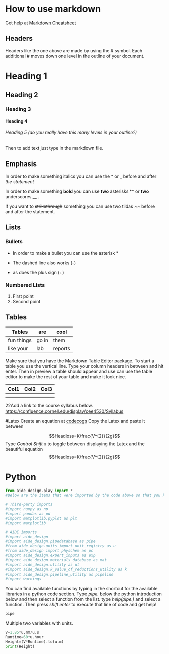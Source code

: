 # How to use markdown
Get help at
[Markdown Cheatsheet](https://github.com/adam-p/markdown-here/wiki/Markdown-Cheatsheet#links)
## Headers
Headers like the one above are made by using the # symbol. Each additional # moves down one level in the outline of your document.
# Heading 1
## Heading 2
### Heading 3
#### Heading 4
###### Heading 5 (do you really have this many levels in your outline?)

Then to add text just type in the markdown file.
## Emphasis
In order to make something italics you can use the * or _ before and after _the_ *statement*

In order to make something **bold** you can use __two__ asterisks ** or __two__ underscores __ .

If you want to ~~strikethrough~~ something you can use two tildas ~~ before and after the statement.
## Lists
### Bullets
* In order to make a bullet you can use the asterisk *
- The dashed line also works (-)
+ as does the plus sign (+)
### Numbered Lists
1. First point
2. Second point

## Tables
| Tables     | are   | cool    |
| ---------- | ----- | ------- |
| fun things | go in | them    |
| like your  | lab   | reports |


Make sure that you have the Markdown Table Editor package. To start a table you use the vertical line. Type your column headers in between and hit enter. Then in preview a table should appear and use can use the table editor to make the rest of your table and make it look nice.

| Col1 | Col2 | Col3 |
| ---- | ---- | ---- |
|      |      |      |
|      |      |      |



22Add a link to the course syllabus below.
https://confluence.cornell.edu/display/cee4530/Syllabus

#Latex
Create an equation at [codecogs](https://www.codecogs.com/latex/eqneditor.php)
Copy the Latex and paste it between $$ $$

$$Headloss=K\frac{V^{2}}{2g}$$
Type *Control Shift x* to toggle between displaying the Latex and the beautiful equation
$$Headloss=K\frac{V^{2}}{2g}$$

# Python
```Python
from aide_design.play import *
#Below are the items that were imported by the code above so that you know what abbreviations to use in your code.

# Third-party imports
#import numpy as np
#import pandas as pd
#import matplotlib.pyplot as plt
#import matplotlib

# AIDE imports
#import aide_design
#import aide_design.pipedatabase as pipe
#from aide_design.units import unit_registry as u
#from aide_design import physchem as pc
#import aide_design.expert_inputs as exp
#import aide_design.materials_database as mat
#import aide_design.utility as ut
#import aide_design.k_value_of_reductions_utility as k
#import aide_design.pipeline_utility as pipeline
#import warnings
```

You can find available functions by typing in the shortcut for the available libraries in a python code section. Type *pipe.* below the python introduction below and then select a function from the list. type *help(pipe.)* and select a function. Then press *shift enter* to execute that line of code and get help!

```Python
pipe
```

Multiple two variables with units.

```Python
V=1.85*u.mm/u.s
Runtime=60*u.hour
Height=(V*Runtime).to(u.m)
print(Height)
